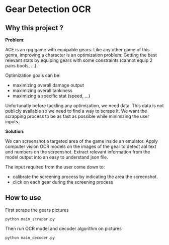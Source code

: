 # Gear Detection OCR


## Why this project ?

**Problem:**

ACE is an rpg game with equipable gears. Like any other game of this genra, improving a character is an optimization problem: Getting the best relevant stats by equiping gears with some constraints (cannot equip 2 pairs boots, ...).

Optimization goals can be:
- maximizing overall damage output
- maximizing overall tankiness
- maximizing a specific stat (speed, ...)

Unfortunatly before tackling any optimization, we need data. 
This data is not publicly available so we need to find a way to scrape it.
We want the scrapping process to be as fast as possible while minimizing the user inputs.

**Solution:**

We can screenshot a targeted area of the game inside an emulator.
Apply computer vision OCR models on the images of the gear to detect aal text and numbers on the screenshot.
Extract relevant information from the model output into an easy to understand json file.

The input required from the user come down to:
- calibrate the screening process by indicating the area the screenshot.
- click on each gear during the screening process

## How to use

First scrape the gears pictures

```ssh
python main_scraper.py
```

Then run OCR model and decoder algorithm on pictures

```ssh
python main_decoder.py
```


